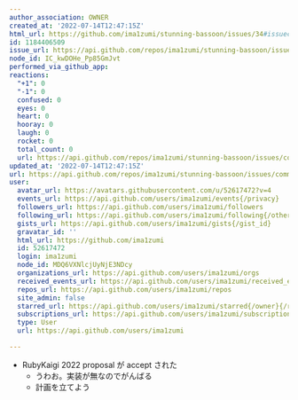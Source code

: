 ```yaml
---
author_association: OWNER
created_at: '2022-07-14T12:47:15Z'
html_url: https://github.com/ima1zumi/stunning-bassoon/issues/34#issuecomment-1184406509
id: 1184406509
issue_url: https://api.github.com/repos/ima1zumi/stunning-bassoon/issues/34
node_id: IC_kwDOHe_Pp85GmJvt
performed_via_github_app: 
reactions:
  "+1": 0
  "-1": 0
  confused: 0
  eyes: 0
  heart: 0
  hooray: 0
  laugh: 0
  rocket: 0
  total_count: 0
  url: https://api.github.com/repos/ima1zumi/stunning-bassoon/issues/comments/1184406509/reactions
updated_at: '2022-07-14T12:47:15Z'
url: https://api.github.com/repos/ima1zumi/stunning-bassoon/issues/comments/1184406509
user:
  avatar_url: https://avatars.githubusercontent.com/u/52617472?v=4
  events_url: https://api.github.com/users/ima1zumi/events{/privacy}
  followers_url: https://api.github.com/users/ima1zumi/followers
  following_url: https://api.github.com/users/ima1zumi/following{/other_user}
  gists_url: https://api.github.com/users/ima1zumi/gists{/gist_id}
  gravatar_id: ''
  html_url: https://github.com/ima1zumi
  id: 52617472
  login: ima1zumi
  node_id: MDQ6VXNlcjUyNjE3NDcy
  organizations_url: https://api.github.com/users/ima1zumi/orgs
  received_events_url: https://api.github.com/users/ima1zumi/received_events
  repos_url: https://api.github.com/users/ima1zumi/repos
  site_admin: false
  starred_url: https://api.github.com/users/ima1zumi/starred{/owner}{/repo}
  subscriptions_url: https://api.github.com/users/ima1zumi/subscriptions
  type: User
  url: https://api.github.com/users/ima1zumi

---
```

- RubyKaigi 2022 proposal が accept された
    - うわお。実装が無なのでがんばる
    - 計画を立てよう